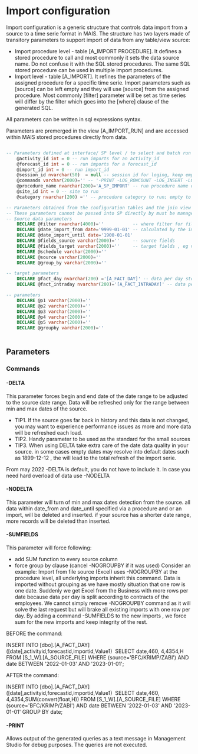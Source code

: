 # Import configuration
Import configuration is a generic structure that controls data import from a source to a time serie format in MAIS. The structure has two layers made of transitory parameters to support import of data from any table/view source:
- Import procedure level - table [A_IMPORT PROCEDURE]. It defines a stored procedure to call and most commonly it sets the data source name. Do not confuse it with the SQL stored procedures. The same SQL stored procedure can be used in multiple import procedures. 
- Import level - table [A_IMPORT]. It refines the parameters of the assigned procedure for a specific time serie.
Import parameters such as [source] can be left empty and they will use [source] from the assigned procedure. Most commonly [filter] parameter will be set as time series will differ by the filter which goes into the [where] clause of the generated SQL. 

All parameters can be written in sql expressions syntax. 

Parameters are premerged in the view [A_IMPORT_RUN] and are accessed within MAIS stored procedures directly from data. 
```sql

-- Parameters defined at interface/ SP level / to select and batch run several imports after each other
	@activity_id int = 0 -- run imports for an activity_id
	@forecast_id int = 0 -- run imports for a forecast_id
	@import_id int = 0 -- run import_id
	@session_id nvarchar(50)  = null -- session id for loging, keep empty for an autogenerated uid
	@commands varchar(2000)='' -- '-PRINT -LOG_ROWCOUNT -LOG_INSERT -LOG_DELETE -NOGROUPBY -SUMFIELDS -NOINTRADAY -NODELTA -INTRADAY -VERSION -HELP -NOSCHEDULE;  
	@procedure_name nvarchar(200)='A_SP_IMPORT' -- run procedure name or an app name, use % to broaden the selection
	@site_id int = 0 -- site to run
	@category nvarchar(200) ='' -- procedure category to run; empty to run all categories

-- Parameters obtained from the configuration tables and the join view [A_IMPORT_RUN] 
-- These parameters cannot be passed into SP directly by must be managed in the procedure/import tables.
-- Source data parameters
	DECLARE @filter nvarchar(4000)=''           -- where filter for filtering source data
	DECLARE @date_import_from date='9999-01-01' -- calculated by the import query using imports and procedures fields
	DECLARE @date_import_until date='1900-01-01'
	DECLARE @fields_source varchar(2000)=''     -- source fields
	DECLARE @fields_target varchar(2000)=''     -- target fields , eg value1,value2
	DECLARE @schedule varchar(2000)=''
	DECLARE @source varchar(2000)=''
	DECLARE @group_by varchar(2000)=''

-- target parameters
	DECLARE @fact_day nvarchar(200) ='[A_FACT_DAY]' -- data per day stored here
	DECLARE @fact_intraday nvarchar(200)='[A_FACT_INTRADAY]' -- data per day/interval_id is stored here. conform a_time_interval dimension

-- parameters
	DECLARE @p1 varchar(2000)=''                
	DECLARE @p2 varchar(2000)=''
	DECLARE @p3 varchar(2000)=''
	DECLARE @p4 varchar(2000)=''
	DECLARE @p5 varchar(2000)=''
	DECLARE @groupby varchar(2000)=''
	
```
    

## Parameters

### Commands
#### -DELTA
This parameter forces begin and end date of the date range to be adjusted to the source date range. Data will be refreshed only for the range between min and max dates of the source. 
* TIP1. If the source goes far back in history and this data is not changed, you may want to experience performance issues as more and more data will be refreshed each load. 
* TIP2. Handy parameter to be used as the standard for the small sources
* TIP3. When using DELTA take extra care of the date data quality in your source. in some cases empty dates may resolve into default dates such as 1899-12-12 , the will lead to the total refresh of the import serie.

From may 2022 -DELTA is default, you do not have to include it. In case you need hard overload of data use -NODELTA

#### -NODELTA
This parameter will turn of min and max dates detection from the source. all data within date_from  and date_until specified via a procedure and or an import, will be deleted and inserted. if your source has a shorter date range, more records will be deleted than inserted. 

#### -SUMFIELDS
This parameter will force following:
* add SUM function to every source column 
*  force group by clause (cancel -NOGROUPBY if it was used) 
Consider an example:
Import from file source (Excel) uses  -NOGROUPBY at the procedure level, all underlying imports inherit this command. Data is imported without grouping as we have mostly situation that one row is one date. 
Suddenly we get Excel from the Business with more rows per date because data per day is split according to contracts of the employees. 
We cannot simply remove  -NOGROUPBY command as it will solve the last request but will brake all existing imports with one row per day. 
By adding a command -SUMFIELDS to the new imports , we force sum for the new imports and keep integrity of the rest. 

BEFORE the command:

 INSERT INTO [dbo].[A_FACT_DAY] 
 ([date],activityid,forecastid,importid,Value1)
 SELECT date,460, 4,4354,H FROM [S_1_W].[A_SOURCE_FILE] 
 WHERE (source='BFC/KRIMP/ZABI') AND date BETWEEN '2022-01-03' AND '2023-01-01';

AFTER the command:

 INSERT INTO [dbo].[A_FACT_DAY] ([date],activityid,forecastid,importid,Value1)
 SELECT date,460, 4,4354,SUM(convert(float,H)) FROM [S_1_W].[A_SOURCE_FILE] 
 WHERE (source='BFC/KRIMP/ZABI') AND date BETWEEN '2022-01-03' AND '2023-01-01' GROUP BY date;


#### -PRINT 
Allows output of the generated queries as a text message in Management Studio for debug purposes. The queries are not executed.
